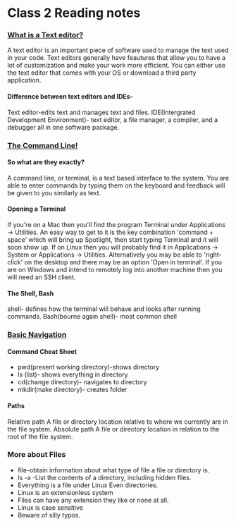 # Class 2 Reading notes

### [What is a Text editor?](https://codefellows.github.io/code-102-guide/curriculum/class-02/Choosing-A-Text-Editor--The-Older-Coder.pdf)

A text editor is an important piece of software used to manage the text used in your code. Text editors generally have feautures that allow you to have a lot of customization and make your work more efficient. You can either use the text editor that comes with your OS or download a third party application.

#### Difference between text editors and IDEs-

Text editor-edits text and manages text and files.
IDE(Intergrated Development Environment)- text editor, a file manager, a compiler, and a debugger all in one software package.

### [The Command Line!](https://ryanstutorials.net/linuxtutorial/commandline.php)

#### So what are they exactly?

A command line, or terminal, is a text based interface to the system. You are able to enter commands by typing them on the keyboard and feedback will be given to you similarly as text.

#### Opening a Terminal

If you're on a Mac then you'll find the program Terminal under Applications -> Utilities. An easy way to get to it is the key combination 'command + space' which will bring up Spotlight, then start typing Terminal and it will soon show up.
If on Linux then you will probably find it in Applications -> System or Applications -> Utilities. Alternatively you may be able to 'right-click' on the desktop and there may be an option 'Open in terminal'.
If you are on Windows and intend to remotely log into another machine then you will need an SSH client.

#### The Shell, Bash

shell- defines how the terminal will behave and looks after running commands.
Bash(bourne again shell)- most common shell

### [Basic Navigation](https://ryanstutorials.net/linuxtutorial/navigation.php)

#### Command Cheat Sheet

- pwd(present working directory)-shows directory
- ls (list)- shows everything in directory
- cd(change directory)- navigates to directory
- mkdir(make directory)- creates folder

#### Paths

Relative path
A file or directory location relative to where we currently are in the file system.
Absolute path
A file or directory location in relation to the root of the file system.

### More about Files

- file-obtain information about what type of file a file or directory is.
- ls -a -List the contents of a directory, including hidden files.
- Everything is a file under Linux Even directories.
- Linux is an extensionless system
- Files can have any extension they like or none at all.
- Linux is case sensitive
- Beware of silly typos.
